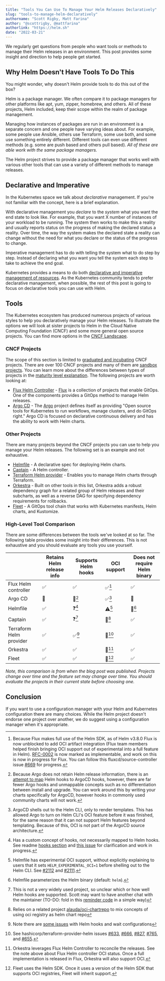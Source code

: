 ```yaml
---
title: "Tools You Can Use To Manage Your Helm Releases Declaratively"
slug: "tools-to-manage-helm-declaratively"
authorname: "Scott Rigby, Matt Farina"
author: "@scottrigby, @mattfarina"
authorlink: "https://helm.sh"
date: "2022-03-21"
---
```


We regularly get questions from people who want tools or methods to manage their Helm releases in an environment. This post provides some insight and direction to help people get started.

<!--more-->

## Why Helm Doesn't Have Tools To Do This

You might wonder, why doesn't Helm provide tools to do this out of the box?

Helm is a package manager. We often compare it to package managers for other platforms like apt, yum, zipper, homebrew, and others. All of these projects, Helm included, keep their scope within the realm of package management.

Managing how instances of packages are run in an environment is a separate concern and one people have varying ideas about. For example, some people use Ansible, others use Terraform, some use both, and some use something entirely different. Different tools can even use different methods (e.g. some are push based and others pull based). _All of these are able work with the same package managers._

The Helm project strives to provide a package manager that works well with various other tools that can use a variety of different methods to manage releases.

## Declarative and Imperative

In the Kubernetes space we talk about _declarative_ management. If you're not familiar with the concept, here is a brief explanation.

With declarative management you _declare_ to the _system_ what you want the end state to look like. For example, that you want X number of instances of your workload to be running. The system then works to make this a reality and usually reports status on the progress of making the declared status a reality. Over time, the way the system makes the declared state a reality can change without the need for what you declare or the status of the progress to change.

Imperative management has to do with telling the system what to do step by step. Instead of declaring what you want you tell the system each step to take to achieve the end goal.

Kubernetes provides a means to do both [declarative and imperative management of resources](https://kubernetes.io/docs/tasks/manage-kubernetes-objects/). As the Kubernetes community tends to prefer declarative management, when possible, the rest of this post is going to focus on declarative tools you can use with Helm.

## Tools

The Kubernetes ecosystem has produced numerous projects of various styles to help you declaratively manage your Helm releases. To illustrate the options we will look at sister projects to Helm in the Cloud Native Computing Foundation (CNCF) and some more general open source projects. You can find more options in the [CNCF Landscape](https://landscape.cncf.io/).

### CNCF Projects

The scope of this section is limited to [graduated and incubating](https://www.cncf.io/projects/) CNCF projects. There are over 100 CNCF projects and many of them are [sandbox projects](https://www.cncf.io/sandbox-projects/). You can learn more about the differences between types of projects in the [maturity level explanation](https://www.cncf.io/projects/#maturity-levels). The following projects are worth looking at:

* [Flux Helm Controller](https://fluxcd.io/docs/components/helm/) - [Flux](https://fluxcd.io/) is a collection of projects that enable GitOps. One of the components provides a GitOps method to manage Helm releases.
* [Argo CD](https://github.com/argoproj/argo-cd) - The [Argo](https://argoproj.github.io/) project defines itself as providing "Open source tools for Kubernetes to run workflows, manage clusters, and do GitOps right." Argo CD is focused on declarative continuous delivery and has the ability to work with Helm charts.

### Other Projects

There are many projects beyond the CNCF projects you can use to help you manage your Helm releases. The following set is an example and not exhaustive.

* [Helmfile](https://github.com/roboll/helmfile) - A declarative spec for deploying Helm charts.
* [Captain](https://github.com/alauda/captain) - A Helm controller.
* [Terraform Helm provider](https://github.com/hashicorp/terraform-provider-helm) - Enables you to manage Helm charts through Terraform.
* [Orkestra](https://azure.github.io/orkestra/) - Built on other tools in this list, Orkestra adds a robust dependency graph for a related group of Helm releases and their subcharts, as well as a reverse DAG for specifying dependency requirements for rollbacks.
* [Fleet](https://github.com/rancher/fleet) - A GitOps tool chain that works with Kubernetes manifests, Helm charts, and Kustomize.

### High-Level Tool Comparison

There are some differences between the tools we've looked at so far. The following table provides some insight into their differences. This is not exhaustive and you should evaluate any tools you use yourself.

| | Retains Helm release info | Supports Helm hooks | OCI support | Does not require Helm binary |
| -- | -- | -- | -- | -- |
| Flux Helm controller | ✅ | ✅ | ✅[^1] | ✅ |
| Argo CD | 🚫 | 🚫[^2] | ✅[^3] | 🚫 |
| Helmfile | ✅ | ❓[^4] | :warning:[^5] | 🚫[^6] |
| Captain | ✅ | ❓[^7] | 🚫[^8] | ✅ |
| Terraform Helm provider | ✅ | ✅[^9] | 🚫[^10] | ✅ |
| Orkestra | ✅ | ✅ | 🚫[^11] | ✅ |
| Fleet | ✅ | ✅ | 🚫[^12] | ✅ |

_Note, this comparison is from when the blog post was published. Projects change over time and the feature set may change over time. You should evaluate the projects in their current state before choosing one._

## Conclusion

If you want to use a configuration manager with your Helm and Kubernetes configuration there are many choices. While the Helm project doesn't endorse one project over another, we do suggest using a configuration manager when it's appropriate.

[^1]: Because Flux makes full use of the Helm SDK, as of Helm v3.8.0 Flux is now unblocked to add OCI artifact integration (Flux team members helped finish bringing OCI support out of experimental into a full feature in Helm). [RFC-0002](https://github.com/fluxcd/flux2/tree/main/rfcs/0002-helm-oci) is now marked as implementable, and work on this is now in progress for Flux. You can follow this fluxcd/source-controller issue [#669](https://github.com/fluxcd/source-controller/issues/669) for progress.
[^2]: Because Argo does not retain Helm release information, there is an [attempt to map](https://argo-cd.readthedocs.io/en/stable/user-guide/helm/#helm-hooks) Helm hooks to ArgoCD hooks, however, there are far fewer Argo hooks and unmappable concepts such as no differentiation between install and upgrade. You can work around this by writing your charts specifically for ArgoCD, however hooks in commonly used community charts will not work.
[^3]: ArgoCD shells out to the Helm CLI, only to render templates. This has allowed Argo to turn on Helm CLI's OCI feature before it was finished, for the same reason that it can not support Helm features beyond templating. Because of this, OCI is not part of the ArgoCD source architecture.
[^4]: Has a custom concept of hooks, not necessarily mapped to Helm hooks. See readme [hooks section](https://github.com/roboll/helmfile#hooks) and [this issue](https://github.com/roboll/helmfile/issues/1291) for clarification and work in progress.
[^5]: Helmfile has experimental OCI support, without explicitly explaining to users that it sets `HELM_EXPERIMENTAL_OCI=1` before shelling out to the Helm CLI. See [#2112](https://github.com/roboll/helmfile/issues/2112) and [#2111](https://github.com/roboll/helmfile/issues/2111).
[^6]: Helmfile parameterizes the Helm binary (default: `helm`).
[^7]: This is not a very widely used project, so unclear which or how well Helm hooks are supported. Scott may want to have another chat with the maintainer (TO-DO: fold in this [reminder code](https://github.com/alauda/captain/blob/master/pkg/helm/printer.go#L23) in a simple way)
[^8]: Relies on a related project [alauda/oci-chartrepo](https://github.com/alauda/oci-chartrepo) to mix concepts of using oci registry as helm chart repo
[^9]: Note there are [some issues](https://github.com/hashicorp/terraform-provider-helm/issues/683) with Helm hooks and wait configurations
[^10]: See hashicorp/terraform-provider-helm issues [#633](https://github.com/hashicorp/terraform-provider-helm/issues/633), [#666](https://github.com/hashicorp/terraform-provider-helm/issues/666), [#827](https://github.com/hashicorp/terraform-provider-helm/issues/827), [#765](https://github.com/hashicorp/terraform-provider-helm/issues/765), and [#655](https://github.com/hashicorp/terraform-provider-helm/issues/655).
[^11]: Orkestra leverages Flux Helm Controller to reconcile the releases. See the note above about Flux Helm controller OCI status. Once a full implementation is released in Flux, Orkestra will also support OCI.
[^12]: Fleet uses the Helm SDK. Once it uses a version of the Helm SDK that supports OCI registries, Fleet will inherit support.
